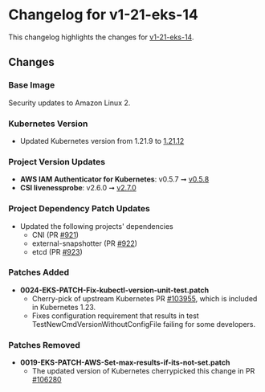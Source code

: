 # Changelog for v1-21-eks-14

This changelog highlights the changes for [v1-21-eks-14](https://github.com/aws/eks-distro/tree/v1-21-eks-14).

## Changes

### Base Image

Security updates to Amazon Linux 2.

### Kubernetes Version
* Updated Kubernetes version from 1.21.9 to
  [1.21.12](https://github.com/kubernetes/kubernetes/tree/v1.21.12)

### Project Version Updates

* **AWS IAM Authenticator for Kubernetes**: v0.5.7 ➞
  [v0.5.8](https://github.com/kubernetes-sigs/aws-iam-authenticator/releases/tag/v0.5.8)
* **CSI livenessprobe**: v2.6.0 ➞
  [v2.7.0](https://github.com/kubernetes-csi/livenessprobe/releases/tag/v2.7.0)

### Project Dependency Patch Updates
* Updated the following projects' dependencies
  * CNI (PR [#921](https://github.com/aws/eks-distro/pull/921))
  * external-snapshotter (PR [#922](https://github.com/aws/eks-distro/pull/922))
  * etcd (PR [#923](https://github.com/aws/eks-distro/pull/923))

### Patches Added
* **0024-EKS-PATCH-Fix-kubectl-version-unit-test.patch**
  * Cherry-pick of upstream Kubernetes PR
    [#103955](https://github.com/kubernetes/kubernetes/pull/103955), which is
    included in Kubernetes 1.23.
  * Fixes configuration requirement that results in test 
    TestNewCmdVersionWithoutConfigFile failing for some developers.

### Patches Removed
* **0019-EKS-PATCH-AWS-Set-max-results-if-its-not-set.patch**
  * The updated version of Kubernetes cherrypicked this change in PR
    [#106280](https://github.com/kubernetes/kubernetes/pull/107653)

